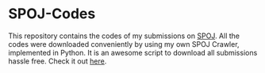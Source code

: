 # SPOJ-Codes
This repository contains the codes of my submissions on [SPOJ](https://www.spoj.com). All the codes were downloaded conveniently by using my own SPOJ Crawler, implemented in Python. It is an awesome script to download all submissions hassle free. Check it out [here](https://github.com/singhsd/SPOJ-Crawler).
